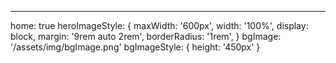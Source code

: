 ---
home: true
heroImageStyle: {
  maxWidth: '600px',
  width: '100%',
  display: block,
  margin: '9rem auto 2rem',
  borderRadius: '1rem',
}
bgImage: '/assets/img/bgImage.png'
bgImageStyle: {
  height: '450px'
}

